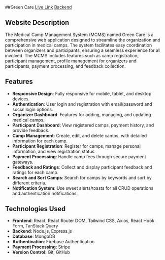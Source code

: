 ##Green Care
[Live Link](https://mcms-86533.web.app)
[Backend](https://github.com/abir13719/Green-Care-Server)

## Website Description
The Medical Camp Management System (MCMS) named Green Care is a comprehensive web application designed to streamline the organization and participation in medical camps. The system facilitates easy coordination between organizers and participants, ensuring a seamless experience for all involved. The MCMS includes features such as camp registration, participant management, profile management for organizers and participants, payment processing, and feedback collection.

## Features
- **Responsive Design**: Fully responsive for mobile, tablet, and desktop devices.
- **Authentication**: User login and registration with email/password and social login options.
- **Organizer Dashboard**: Features for adding, managing, and updating medical camps.
- **Participant Dashboard**: View registered camps, payment history, and provide feedback.
- **Camp Management**: Create, edit, and delete camps, with detailed information for each camp.
- **Participant Registration**: Register for camps, manage personal information, and view registration status.
- **Payment Processing**: Handle camp fees through secure payment gateways.
- **Feedback and Ratings**: Collect and display participant feedback and ratings for each camp.
- **Search and Sort Camps**: Search for camps by keywords and sort by different criteria.
- **Notification System**: Use sweet alerts/toasts for all CRUD operations and authentication notifications.

## Technologies Used

- **Frontend**: React, React Router DOM, Tailwind CSS, Axios, React Hook Form, TanStack Query
- **Backend**: Node.js, Express.js
- **Database**: MongoDB
- **Authentication**: Firebase Authentication
- **Payment Processing**: Stripe
- **Version Control**: Git, GitHub

